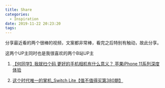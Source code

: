 ```yaml
---
title: Share
categories:
  - Inspiration
date: 2019-11-22 20:23:20
tags:
---
```

分享最近看的两个很棒的视频，文案都非常棒，看完之后特别有触动，故此分享。

这两个UP主同时也是我很喜欢的两个B站UP主

1. [【何同学】我就扫个码 更好的手机相机有什么意义？ 苹果iPhone 11系列深度体验](https://www.bilibili.com/video/av74166406)

2. [这个时代唯一的掌机_Switch Lite【值不值得买第380期】](https://www.bilibili.com/video/av71263448)